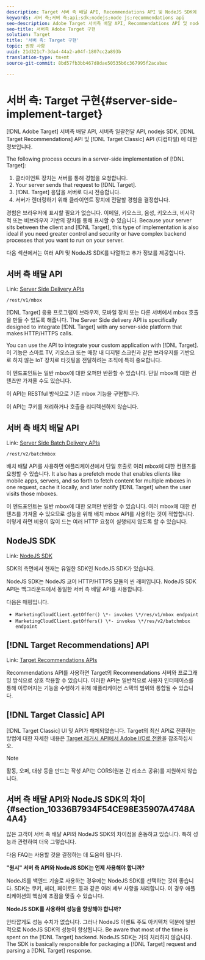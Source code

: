 ```yaml
---
description: Target 서버 측 배달 API, Recommendations API 및 NodeJS SDK에 대한 정보입니다.
keywords: 서버 측;서버 측;api;sdk;nodejs;node js;recommendations api
seo-description: Adobe Target 서버측 배달 API, Recommendations API 및 nodejs SDK에 대한 정보입니다.
seo-title: 서버측 Adobe Target 구현
solution: Target
title: '서버 측: Target 구현'
topic: 권장 사항
uuid: 21d321c7-3da4-44a2-a04f-1807cc2a893b
translation-type: tm+mt
source-git-commit: 8bd57fb3bb467d8dae50535b6c367995f2acabac

---
```



# 서버 측: Target 구현{#server-side-implement-target}

[!DNL Adobe Target] 서버측 배달 API, 서버측 일괄전달 API, nodejs SDK, [!DNL Target Recommendations] API 및 [!DNL Target Classic] API (디컴파일) 에 대한 정보입니다.

The following process occurs in a server-side implementation of [!DNL Target]:

1. 클라이언트 장치는 서버를 통해 경험을 요청합니다.
1. Your server sends that request to [!DNL Target].
1. [!DNL Target] 응답을 서버로 다시 전송합니다.
1. 서버가 렌더링하기 위해 클라이언트 장치에 전달할 경험을 결정합니다.

경험은 브라우저에 표시할 필요가 없습니다. 이메일, 키오스크, 음성, 키오스크, 비시각적 또는 비브라우저 기반의 장치를 통해 표시할 수 있습니다. Because your server sits between the client and [!DNL Target], this type of implementation is also ideal if you need greater control and security or have complex backend processes that you want to run on your server.

다음 섹션에서는 여러 API 및 NodeJS SDK를 나열하고 추가 정보를 제공합니다.

## 서버 측 배달 API

Link: [Server Side Delivery APIs](https://developers.adobetarget.com/api/#server-side-delivery)

`/rest/v1/mbox`

[!DNL Target] 응용 프로그램이 브라우저, 모바일 장치 또는 다른 서버에서 mbox 호출을 만들 수 있도록 해줍니다. The Server Side delivery API is specifically designed to integrate [!DNL Target] with any server-side platform that makes HTTP/HTTPS calls.

You can use the API to integrate your custom application with [!DNL Target]. 이 기능은 스마트 TV, 키오스크 또는 매장 내 디지털 스크린과 같은 브라우저를 기반으로 하지 않는 IoT 장치로 타깃팅을 전달하려는 조직에 특히 중요합니다.

이 엔드포인트는 일반 mbox에 대한 오퍼만 반환할 수 있습니다. 단일 mbox에 대한 컨텐츠만 가져올 수도 있습니다.

이 API는 RESTful 방식으로 기존 mbox 기능을 구현합니다.

이 API는 쿠키를 처리하거나 호출을 리디렉션하지 않습니다.

## 서버 측 배치 배달 API

Link: [Server Side Batch Delivery APIs](https://developers.adobetarget.com/api/#server-side-batch-delivery)

`/rest/v2/batchmbox`

배치 배달 API를 사용하면 애플리케이션에서 단일 호출로 여러 mbox에 대한 컨텐츠를 요청할 수 있습니다. It also has a prefetch mode that enables clients like mobile apps, servers, and so forth to fetch content for multiple mboxes in one request, cache it locally, and later notify [!DNL Target] when the user visits those mboxes.

이 엔드포인트는 일반 mbox에 대한 오퍼만 반환할 수 있습니다. 여러 mbox에 대한 컨텐츠를 가져올 수 있으므로 성능을 위해 배치 mbox API를 사용하는 것이 적합합니다. 이렇게 하면 비용이 많이 드는 여러 HTTP 요청이 실행되지 않도록 할 수 있습니다.

## NodeJS SDK

Link: [NodeJS SDK](https://www.npmjs.com/package/@adobe/target-node-client)

SDK의 측면에서 현재는 유일한 SDK인 NodeJS SDK가 있습니다.

NodeJS SDK는 NodeJS 코어 HTTP/HTTPS 모듈의 씬 래퍼입니다. NodeJS SDK API는 백그라운드에서 동일한 서버 측 배달 API를 사용합니다.

다음은 매핑입니다.

* `MarketingCloudClient.getOffer() \*- invokes \*/res/v1/mbox endpoint`
* `MarketingCloudClient.getOffers() \*- invokes \*/res/v2/batchmbox endpoint`

## [!DNL Target Recommendations] API

Link: [Target Recommendations APIs](https://developers.adobetarget.com/api/recommendations)

Recommendations API를 사용하면 Target의 Recommendations 서버와 프로그래밍 방식으로 상호 작용할 수 있습니다. 이러한 API는 일반적으로 사용자 인터페이스를 통해 이루어지는 기능을 수행하기 위해 애플리케이션 스택의 범위와 통합될 수 있습니다.

## [!DNL Target Classic] API

[!DNL Target Classic] UI 및 API가 해체되었습니다. Target의 최신 API로 전환하는 방법에 대한 자세한 내용은 [Target 레거시 API에서 Adobe I/O로 전환](../../c-implementing-target/c-api-and-sdk-overview/target-api-documentation.md#concept_3A31E26C8FAF49598152ACFE088BD4D2)을 참조하십시오.

>[!NOTE]
>활동, 오퍼, 대상 등을 만드는 작성 API는 CORS(원본 간 리소스 공유)를 지원하지 않습니다.

## 서버 측 배달 API와 NodeJS SDK의 차이 {#section_10336B7934F54CE98E35907A4748A4A4}

많은 고객이 서버 측 배달 API와 NodeJS SDK의 차이점을 혼동하고 있습니다. 특히 성능과 관련하여 더욱 그렇습니다.

다음 FAQ는 사용할 것을 결정하는 데 도움이 됩니다.

**&quot;원시&quot; 서버 측 API와 NodeJS SDK는 언제 사용해야 합니까?**

NodeJS를 백엔드 기술로 사용하는 경우에는 NodeJS SDK를 선택하는 것이 좋습니다. SDK는 쿠키, 헤더, 페이로드 등과 같은 여러 세부 사항을 처리합니다. 이 경우 애플리케이션의 핵심에 초점을 맞출 수 있습니다.

**NodeJS SDK를 사용하여 성능을 향상해야 합니까?**

안타깝게도 성능 수치가 없습니다. 그러나 NodeJS 이벤트 주도 아키텍처 덕분에 일반적으로 NodeJS SDK의 성능이 향상됩니다. Be aware that most of the time is spent on the [!DNL Target] backend. NodeJS SDK는 거의 처리하지 않습니다. The SDK is basically responsible for packaging a [!DNL Target] request and parsing a [!DNL Target] response.
